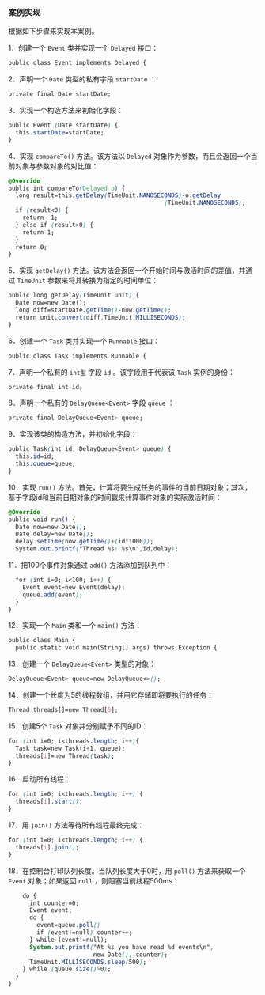 ### 案例实现

根据如下步骤来实现本案例。

1．创建一个 `Event` 类并实现一个 `Delayed` 接口：

```css
public class Event implements Delayed {
```

2．声明一个 `Date` 类型的私有字段 `startDate` ：

```css
private final Date startDate;
```

3．实现一个构造方法来初始化字段：

```css
public Event (Date startDate) {
  this.startDate=startDate;
}
```

4．实现 `compareTo()` 方法。该方法以 `Delayed` 对象作为参数，而且会返回一个当前对象与参数对象的对比值：

```css
@Override
public int compareTo(Delayed o) {
  long result=this.getDelay(TimeUnit.NANOSECONDS)-o.getDelay
                                            (TimeUnit.NANOSECONDS);
  if (result<0) {
    return -1;
  } else if (result>0) {
    return 1;
  }
  return 0;
}
```

5．实现 `getDelay()` 方法。该方法会返回一个开始时间与激活时间的差值，并通过 `TimeUnit` 参数来将其转换为指定的时间单位：

```css
public long getDelay(TimeUnit unit) {
  Date now=new Date();
  long diff=startDate.getTime()-now.getTime();
  return unit.convert(diff,TimeUnit.MILLISECONDS);
}
```

6．创建一个 `Task` 类并实现一个 `Runnable` 接口：

```css
public class Task implements Runnable {
```

7．声明一个私有的 `int型` 字段 `id` 。该字段用于代表该 `Task` 实例的身份：

```css
private final int id;
```

8．声明一个私有的 `DelayQueue<Event>` 字段 `queue` ：

```css
private final DelayQueue<Event> queue;
```

9．实现该类的构造方法，并初始化字段：

```css
public Task(int id, DelayQueue<Event> queue) {
  this.id=id;
  this.queue=queue;
}
```

10．实现 `run()` 方法。首先，计算将要生成任务的事件的当前日期对象；其次，基于字段id和当前日期对象的时间戳来计算事件对象的实际激活时间：

```css
@Override
public void run() {
  Date now=new Date();
  Date delay=new Date();
  delay.setTime(now.getTime()+(id*1000));
  System.out.printf("Thread %s: %s\n",id,delay);
```

11．把100个事件对象通过 `add()` 方法添加到队列中：

```css
  for (int i=0; i<100; i++) {
    Event event=new Event(delay);
    queue.add(event);
  }
}
```

12．实现一个 `Main` 类和一个 `main()` 方法：

```css
public class Main {
  public static void main(String[] args) throws Exception {
```

13．创建一个 `DelayQueue<Event>` 类型的对象：

```css
DelayQueue<Event> queue=new DelayQueue<>();
```

14．创建一个长度为5的线程数组，并用它存储即将要执行的任务：

```css
Thread threads[]=new Thread[5];
```

15．创建5个 `Task` 对象并分别赋予不同的ID：

```css
for (int i=0; i<threads.length; i++){
  Task task=new Task(i+1, queue);
  threads[i]=new Thread(task);
}
```

16．启动所有线程：

```css
for (int i=0; i<threads.length; i++) {
  threads[i].start();
}
```

17．用 `join()` 方法等待所有线程最终完成：

```css
for (int i=0; i<threads.length; i++) {
  threads[i].join();
}
```

18．在控制台打印队列长度。当队列长度大于0时，用 `poll()` 方法来获取一个 `Event` 对象；如果返回 `null` ，则阻塞当前线程500ms：

```css
    do {
      int counter=0;
      Event event;
      do {
        event=queue.poll()
        if (event!=null) counter++;
      } while (event!=null);
      System.out.printf("At %s you have read %d events\n",
                        new Date(), counter);
      TimeUnit.MILLISECONDS.sleep(500);
    } while (queue.size()>0);
  }
}
```

